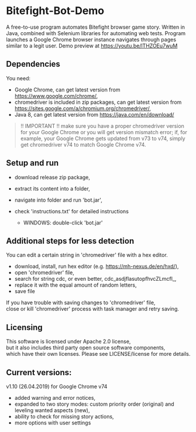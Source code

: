 # Bitefight-Bot-Demo
A free-to-use program automates Bitefight browser game story. Written in Java, combined with Selenium libraries for automating web tests. Program launches a Google Chrome browser instance navigates through pages similar to a legit user. Demo preview at https://youtu.be/lTHZOEu7wuM

## Dependencies
You need:
- Google Chrome, can get latest version from https://www.google.com/chrome/,
- chromedriver is included in zip packages, can get latest version from https://sites.google.com/a/chromium.org/chromedriver/, <br>
- Java 8, can get latest version from https://java.com/en/download/

> !! IMPORTANT !! 
> make sure you have a proper chromedriver version for 
> your Google Chrome or you will get version mismatch error;
> if, for example, your Google Chrome gets updated from v73 to v74,
> simply get chromedriver v74 to match Google Chrome v74.

## Setup and run 
- download release zip package, 
- extract its content into a folder,
- navigate into folder and run 'bot.jar', 
- check 'instructions.txt' for detailed instructions
  
  * WINDOWS: double-click 'bot.jar'

## Additional steps for less detection
You can edit a certain string in 'chromedriver' file with a hex editor.
- download, install, run hex editor (e.g. https://mh-nexus.de/en/hxd/),
- open 'chromedriver' file, 
- search for string cdc, or even better, cdc_asdjflasutopfhvcZLmcfl_,
- replace it with the equal amount of random letters,
- save file

If you have trouble with saving changes to 'chromedriver' file, <br>
close or kill 'chromedriver' process with task manager and retry saving.

## Licensing
This software is licensed under Apache 2.0 license, <br>
but it also includes third party open source software components, <br>
which have their own licenses. Please see LICENSE/license for more details.

## Current versions:
v1.10 (26.04.2019) for Google Chrome v74 <br>
- added warning and error notices, <br>
- expanded to two story modes: custom priority order (original) and leveling wanted aspects (new), <br>
- ability to check for missing story actions, <br>
- more options with user settings <br>
